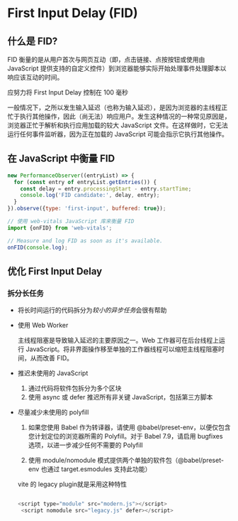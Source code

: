 # First Input Delay (FID)

## 什么是 FID?

  FID 衡量的是从用户首次与网页互动（即，点击链接、点按按钮或使用由 JavaScript 提供支持的自定义控件）到浏览器能够实际开始处理事件处理脚本以响应该互动的时间。

  应努力将 First Input Delay 控制在 100 毫秒

  一般情况下，之所以发生输入延迟（也称为输入延迟），是因为浏览器的主线程正忙于执行其他操作，因此（尚无法）响应用户。发生这种情况的一种常见原因是，浏览器正忙于解析和执行应用加载的较大 JavaScript 文件。在这样做时，它无法运行任何事件监听器，因为正在加载的 JavaScript 可能会指示它执行其他操作。


## 在 JavaScript 中衡量 FID

  ```js
  new PerformanceObserver((entryList) => {
    for (const entry of entryList.getEntries()) {
      const delay = entry.processingStart - entry.startTime;
      console.log('FID candidate:', delay, entry);
    }
  }).observe({type: 'first-input', buffered: true});

  // 使用 web-vitals JavaScript 库来衡量 FID
  import {onFID} from 'web-vitals';

  // Measure and log FID as soon as it's available.
  onFID(console.log);
  ```

## 优化 First Input Delay

### 拆分长任务

- 将长时间运行的代码拆分为*较小的异步任务*会很有帮助
- 使用 Web Worker

  主线程阻塞是导致输入延迟的主要原因之一。Web 工作器可在后台线程上运行 JavaScript。将非界面操作移至单独的工作器线程可以缩短主线程阻塞时间，从而改善 FID。

- 推迟未使用的 JavaScript

  1. 通过代码将软件包拆分为多个区块
  2. 使用 async 或 defer 推迟所有非关键 JavaScript，包括第三方脚本

- 尽量减少未使用的 polyfill

  1. 如果您使用 Babel 作为转译器，请使用 @babel/preset-env，以便仅包含您计划定位的浏览器所需的 Polyfill。对于 Babel 7.9，请启用 bugfixes 选项，以进一步减少任何不需要的 Polyfill

  2. 使用 module/nomodule 模式提供两个单独的软件包（@babel/preset-env 也通过 target.esmodules 支持此功能）
   
    vite 的 legacy plugin就是采用这种特性
    ```js
    
    <script type="module" src="modern.js"></script>
     <script nomodule src="legacy.js" defer></script>
    ```
